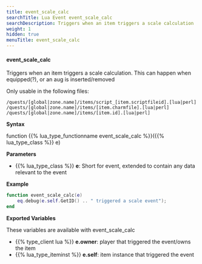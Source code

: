 ```yaml
---
title: event_scale_calc
searchTitle: Lua Event event_scale_calc
searchDescription: Triggers when an item triggers a scale calculation
weight: 1
hidden: true
menuTitle: event_scale_calc
---
```


#### event_scale_calc

Triggers when an item triggers a scale calculation. This can happen when equipped(?), or an aug is inserted/removed

Only usable in the following files:
```
/quests/[global|zone.name]/items/script_[item.scriptfileid].[lua|perl]
/quests/[global|zone.name]/items/[item.charmfile].[lua|perl]
/quests/[global|zone.name]/items/[item.id].[lua|perl]
```

**Syntax**

function {{% lua_type_functionname event_scale_calc %}}({{% lua_type_class %}} e)

**Parameters**

- {{% lua_type_class %}} **e**: Short for event, extended to contain any data relevant to the event

**Example**

```lua
function event_scale_calc(e)
    eq.debug(e.self.GetID() .. " triggered a scale event");
end
```

**Exported Variables**

These variables are available with event_scale_calc
- {{% type_client lua %}} **e.owner**: player that triggered the event/owns the item
- {{% lua_type_iteminst %}} **e.self**: item instance that triggered the event
